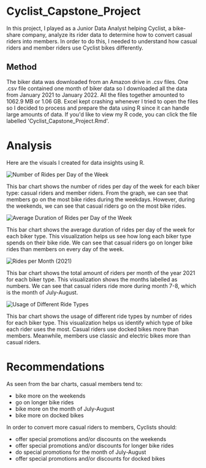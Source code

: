 # Cyclist_Capstone_Project

In this project, I played as a Junior Data Analyst helping Cyclist, a bike-share company, analyze its rider data to determine how to convert casual riders into members. In order to do this, I needed to understand how casual riders and member riders use Cyclist bikes differently. 

## Method 
The biker data was downloaded from an Amazon drive in .csv files. One .csv file contained one month of biker data so I downloaded all the data from January 2021 to January 2022. All the files together amounted to 1062.9 MB or 1.06 GB. Excel kept crashing whenever I tried to open the files so I decided to process and prepare the data using R since it can handle large amounts of data. If you'd like to view my R code, you can click the file labelled 'Cyclist_Capstone_Project.Rmd'.

# Analysis 
Here are the visuals I created for data insights using R.

![Number of Rides per Day of the Week](https://user-images.githubusercontent.com/100651280/158280301-14d932cd-4c48-41ec-b110-5252e136c919.png)

This bar chart shows the number of rides per day of the week for each biker type: casual riders and member riders. From the graph, we can see that members go on the most bike rides during the weekdays. However, during the weekends, we can see that casual riders go on the most bike rides. 


![Average Duration of Rides per Day of the Week](https://user-images.githubusercontent.com/100651280/157992176-b382cbb7-25d6-4045-b357-01d8d226c147.png)

This bar chart shows the average duration of rides per day of the week for each biker type. This visualization helps us see how long each biker type spends on their bike ride. We can see that casual riders go on longer bike rides than members on every day of the week.


![Rides per Month (2021)](https://user-images.githubusercontent.com/100651280/158280457-6200417f-3680-4199-9cf8-d579451d6b5c.png)

This bar chart shows the total amount of riders per month of the year 2021 for each biker type. This visualization shows the months labelled as numbers. We can see that casual riders ride more during month 7-8, which is the month of July-August.


![Usage of Different Ride Types](https://user-images.githubusercontent.com/100651280/158280353-a78268a4-2777-4409-b503-d10b2142cd7b.png)

This bar chart shows the usage of different ride types by number of rides for each biker type. This visualization helps us identify which type of bike each rider uses the most. Casual riders use docked bikes more than members. Meanwhile, members use classic and electric bikes more than casual riders. 

# Recommendations
As seen from the bar charts, casual members tend to:
* bike more on the weekends
* go on longer bike rides
* bike more on the month of July-August
* bike more on docked bikes

In order to convert more casual riders to members, Cyclists should:
* offer special promotions and/or discounts on the weekends
* offer special promotions and/or discounts for longer bike rides
* do special promotions for the month of July-August
* offer special promotions and/or discounts for docked bikes 
